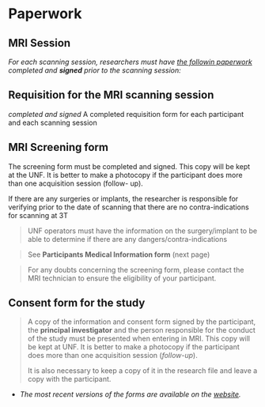 # Paperwork

## MRI Session

*For each scanning session, researchers must have [*the followin paperwork*](http://www.unf-montreal.ca/site/formulaires-a-telecharger/) completed and **signed** prior to the scanning session:*

## Requisition for the MRI scanning session

*completed and signed*
A completed requisition form for each participant and each scanning session

## MRI Screening form

The screening form must be completed and signed. This copy will be kept at the UNF. It is better to make a photocopy if the participant does more than one acquisition session (follow- up).

If there are any surgeries or implants, the researcher is responsible for verifying prior to the date of scanning that there are no contra-indications for scanning at 3T

> UNF operators must have the information on the surgery/implant to be able to determine if there are any dangers/contra-indications

> See **Participants Medical Information form** (next page)

> For any doubts concerning the screening form, please contact the MRI technician to ensure the eligibility of your participant.

## Consent form for the study

> A copy of the information and consent form signed by the participant, the **principal investigator** and the person responsible for the conduct of the study must be presented when entering in MRI. This copy will be kept at UNF. It is better to make a photocopy if the participant does more than one acquisition session (*follow-up*).
>
> It is also necessary to keep a copy of it in the research file and leave a copy with the participant.

-   *The most recent versions of the forms are available on the [*website*](http://www.unf-montreal.ca/site/formulaires-a-telecharger/).*

